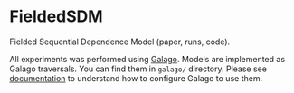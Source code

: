 # FieldedSDM
Fielded Sequential Dependence Model (paper, runs, code).

All experiments was performed using [Galago](http://sourceforge.net/p/lemur/galago/ci/default/tree/).
Models are implemented as Galago traversals. You can find them in `galago/` directory.
Please see [documentation](http://sourceforge.net/p/lemur/wiki/Galago%20Traversals/#implementing-your-own-traversal)
to understand how to configure Galago to use them.
